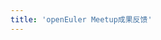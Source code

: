 ```yaml
---
title: 'openEuler Meetup成果反馈'
---
```


<script setup lang="ts">
    import MeetupFeedback from '@/views/event/MeetupFeedback.vue'
</script>

<MeetupFeedback />
